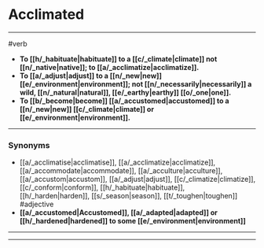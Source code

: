 # Acclimated
---
#verb
- **To [[h/_habituate|habituate]] to a [[c/_climate|climate]] not [[n/_native|native]]; to [[a/_acclimatize|acclimatize]].**
- **To [[a/_adjust|adjust]] to a [[n/_new|new]] [[e/_environment|environment]]; not [[n/_necessarily|necessarily]] a wild, [[n/_natural|natural]], [[e/_earthy|earthy]] [[o/_one|one]].**
- **To [[b/_become|become]] [[a/_accustomed|accustomed]] to a [[n/_new|new]] [[c/_climate|climate]] or [[e/_environment|environment]].**
---
### Synonyms
- [[a/_acclimatise|acclimatise]], [[a/_acclimatize|acclimatize]], [[a/_accommodate|accommodate]], [[a/_acculture|acculture]], [[a/_accustom|accustom]], [[a/_adjust|adjust]], [[c/_climatize|climatize]], [[c/_conform|conform]], [[h/_habituate|habituate]], [[h/_harden|harden]], [[s/_season|season]], [[t/_toughen|toughen]]
#adjective
- **[[a/_accustomed|Accustomed]], [[a/_adapted|adapted]] or [[h/_hardened|hardened]] to some [[e/_environment|environment]]**
---
---
